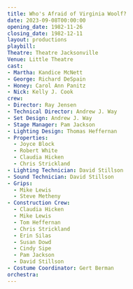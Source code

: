 ```yaml
---
title: Who's Afraid of Virginia Woolf?
date: 2023-09-08T00:00:00
opening_date: 1982-11-26
closing_date: 1982-12-11
layout: productions
playbill:
Theatre: Theatre Jacksonville
Venue: Little Theatre
cast:
- Martha: Kandice McNett
- George: Richard DeSpain
- Honey: Carol Ann Panitz
- Nick: Kelly J. Cook
crew:
- Director: Ray Jensen
- Technical Director: Andrew J. Way
- Set Design: Andrew J. Way
- Stage Manager: Pam Jackson
- Lighting Design: Thomas Heffernan
- Properties:
  - Joyce Block
  - Robert White
  - Claudia Hicken
  - Chris Strickland
- Lighting Technician: David Stillson
- Sound Technician: David Stillson
- Grips:
  - Mike Lewis
  - Steve Metheny
- Construction Crew:
  - Claudia Hicken
  - Mike Lewis
  - Tom Heffernan
  - Chris Strickland
  - Erin Silas
  - Susan Dowd
  - Cindy Sipe
  - Pam Jackson
  - David Stillson
- Costume Coordinator: Gert Berman
orchestra:
---
```


